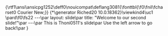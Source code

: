 {\rtf1\ansi\ansicpg1252\deff0\nouicompat\deflang3081{\fonttbl{\f0\fnil\fcharset0 Courier New;}}
{\*\generator Riched20 10.0.18362}\viewkind4\uc1 
\pard\f0\fs22 ---\par
layout: slide\par
title: "Welcome to our second slide!"\par
---\par
This is Thoni0511's slide\par
Use the left arrow to go back!\par
}
 